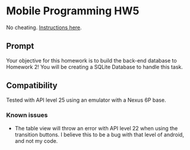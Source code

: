# Mobile Programming HW5
No cheating. [Instructions here](http://ww2.cs.fsu.edu/~yannes/homework/Homework5.pdf).

## Prompt
Your objective for this homework is to build the back-end database to Homework 2! You
will be creating a SQLite Database to handle this task.


## Compatibility
Tested with API level 25 using an emulator with a Nexus 6P base.

### Known issues
* The table view will throw an error with API level 22 when using the transition buttons. I believe this to be a bug with that level of android, and not my code.
